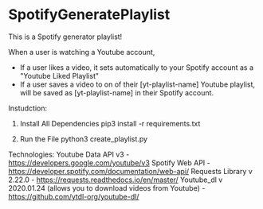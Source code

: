 # SpotifyGeneratePlaylist
 
This is a Spotify generator playlist! 

When a user is watching a Youtube account,
- If a user likes a video, it sets automatically to your Spotify account as a "Youtube Liked Playlist"
- If a user saves a video to on of their [yt-playlist-name] Youtube playlist, will be saved as [yt-playlist-name] in their Spotify account.

Instudction:

1) Install All Dependencies
   pip3 install -r requirements.txt
  
2) Run the File
python3 create_playlist.py

Technologies: 
Youtube Data API v3 - https://developers.google.com/youtube/v3
Spotify Web API - https://developer.spotify.com/documentation/web-api/
Requests Library v 2.22.0 - https://requests.readthedocs.io/en/master/
Youtube_dl v 2020.01.24 (allows you to download videos from Youtube) - https://github.com/ytdl-org/youtube-dl/
